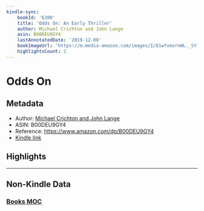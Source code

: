 ```yaml
---
kindle-sync:
    bookId: '6300'
    title: 'Odds On: An Early Thriller'
    author: Michael Crichton and John Lange
    asin: B00DEU9GY4
    lastAnnotatedDate: '2019-12-08'
    bookImageUrl: 'https://m.media-amazon.com/images/I/81wYvmxrnWL._SY160.jpg'
    highlightsCount: 1
---
```


# Odds On

## Metadata

-   Author: [Michael Crichton and John Lange](https://www.amazon.comundefined)
-   ASIN: B00DEU9GY4
-   Reference: https://www.amazon.com/dp/B00DEU9GY4
-   [Kindle link](kindle://book?action=open&asin=B00DEU9GY4)

## Highlights

---

## Non-Kindle Data

### [Books MOC](Books%20MOC.md)
